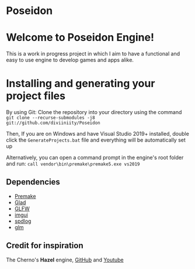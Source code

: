 # Poseidon
# Welcome to Poseidon Engine!

This is a work in progress project in which I aim to have a functional and easy to use engine to develop games and apps alike.


# Installing and generating your project files

By using Git:
Clone the repository into your directory using the command `git clone --recurse-submodules -j8 git://github.com/diviiniity/Poseidon`

Then,
If you are on Windows and have Visual Studio 2019+ installed, double click the `GenerateProjects.bat` file and everything will be automatically set up

Alternatively, you can open a command prompt in the engine's root folder and run:
  `call vendor\bin\premake\premake5.exe vs2019`   

## Dependencies

- [Premake](https://github.com/premake/premake-core)
- [Glad](https://github.com/Dav1dde/glad/)
- [GLFW](https://github.com/glfw/glfw)
- [imgui](https://github.com/ocornut/imgui)
- [spdlog](https://github.com/gabime/spdlog)
- [glm](https://github.com/g-truc/glm)
  
## Credit for inspiration

The Cherno's **Hazel** engine, [GitHub](https://github.com/TheCherno/Hazel) and [Youtube](https://www.youtube.com/channel/UCQ-W1KE9EYfdxhL6S4twUNw)

